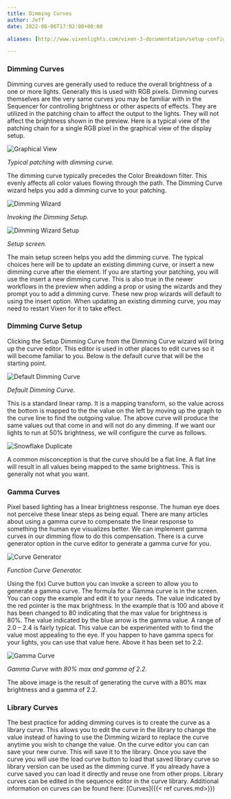 ```yaml
---
title: Dimming Curves
author: Jeff
date: 2022-06-06T17:02:08+00:00

aliases: [http://www.vixenlights.com/vixen-3-documentation/setup-configuration/link-elements-to-controllers/]

---
```

### Dimming Curves

Dimming curves are generally used to reduce the overall brightness of a one or more lights. Generally this is used with RGB pixels. Dimming curves themselves are the very same curves you may be familiar with in the Sequencer for controlling brightness or other aspects of effects. They are utilized in the patching chain to affect the output to the lights. They will not affect the brightness shown in the preview. Here is a typical view of the patching chain for a single RGB pixel in the graphical view of the display setup.

![Graphical View](/images/docs/usage/display-setup/display-patching/graphical-view.png)

*Typical patching with dimming curve.*

The dimming curve typically precedes the Color Breakdown filter. This evenly affects all color values flowing through the path. The Dimming Curve wizard helps you add a dimming curve to your patching. 

![Dimming Wizard](/images/docs/usage/display-setup/display-patching/DimmingWizard1.png)

*Invoking the Dimming Setup.*

![Dimming Wizard Setup](/images/docs/usage/display-setup/display-patching/DimmingWizard2.png)

*Setup screen.*

The main setup screen helps you add the dimming curve. The typical choices here will be to update an existing dimming curve, or insert a new dimming curve after the element. If you are starting your patching, you will use the insert a new dimming curve. This is also true in the newer workflows in the preview when adding a prop or using the wizards and they prompt you to add a dimming curve. These new prop wizards will default to using the insert option. When updating an existing dimming curve, you may need to restart Vixen for it to take effect.

### Dimming Curve Setup

Clicking the Setup Dimming Curve from the Dimming Curve wizard will bring up the curve editor. This editor is used in other places to edit curves so it will become familiar to you. Below is the default curve that will be the starting point.

![Default Dimming Curve](/images/docs/usage/display-setup/display-patching/DefaultDimmingCurve.png)

*Default Dimming Curve.*

This is a standard linear ramp. It is a mapping transform, so the value across the bottom is mapped to the the value on the left by moving up the graph to the curve line to find the outgoing value. The above curve will produce the same values out that come in and will not do any dimming. If we want our lights to run at 50% brightness, we will configure the curve as follows.

![Snowflake Duplicate](/images/docs/usage/display-setup/display-patching/50percentDim.png)

A common misconception is that the curve should be a flat line. A flat line will result in all values being mapped to the same brightness. This is generally not what you want. 

### Gamma Curves

Pixel based lighting has a linear brightness response. The human eye does not perceive these linear steps as being equal. There are many articles about using a gamma curve to compensate the linear response to something the human eye visualizes better. We can implement gamma curves in our dimming flow to do this compensation. There is a curve generator option in the curve editor to generate a gamma curve for you.

![Curve Generator](/images/docs/usage/display-setup/display-patching/FunctionGenerator.png)

*Function Curve Generator.*

Using the f(x) Curve button you can invoke a screen to allow you to generate a gamma curve. The formula for a Gamma curve is in the screen. You can copy the example and edit it to your needs. The value indicated by the red pointer is the max brightness. In the example that is 100 and above it has been changed to 80 indicating that the max value for brightness is 80%. The value indicated by the blue arrow is the gamma value. A range of 2.0 &#8211; 2.4 is fairly typical. This value can be experimented with to find the value most appealing to the eye. If you happen to have gamma specs for your lights, you can use that value here. Above it has been set to 2.2.

![Gamma Curve](/images/docs/usage/display-setup/display-patching/GammaCurve.png)

*Gamma Curve with 80% max and gamma of 2.2.*

The above image is the result of generating the curve with a 80% max brightness and a gamma of 2.2.

### Library Curves

The best practice for adding dimming curves is to create the curve as a library curve. This allows you to edit the curve in the library to change the value instead of having to use the Dimming wizard to replace the curve anytime you wish to change the value. On the curve editor you can can save your new curve. This will save it to the library. Once you save the curve you will use the load curve button to load that saved library curve so library version can be used as the dimming curve. If you already have a curve saved you can load it directly and reuse one from other props. Library curves can be edited in the sequence editor in the curve library. Additional information on curves can be found here: [Curves]({{< ref curves.md>}})
